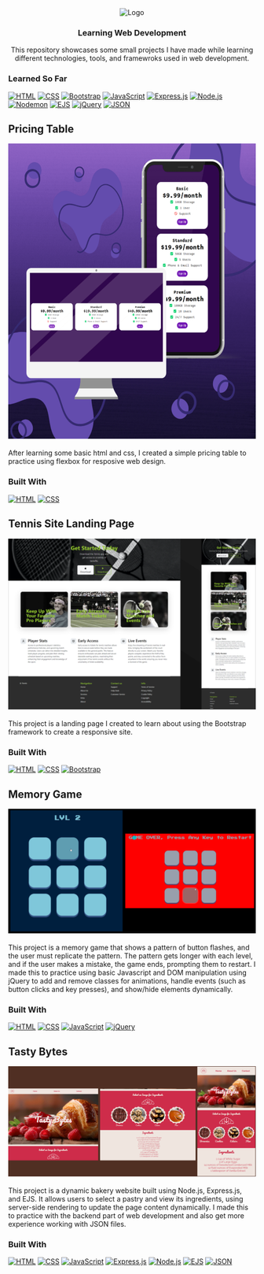 <!--Heading-->
<a id="readme-top"></a>
<br />
<div align="center">
  <img src="https://cdn-icons-png.flaticon.com/512/6611/6611876.png" alt="Logo" width="200" height="200">
  <h3 align="center">Learning Web Development</h3>
  <p align="center">
    This repository showcases some small projects I have made while learning different technologies, tools, and framewroks used in web development.
  </p>
</div>

### Learned So Far
[![HTML][html-shield]][html-url]
[![CSS][css-shield]][css-url]
[![Bootstrap][bootstrap-shield]][bootstrap-url]
[![JavaScript][javascript-shield]][javascript-url]
[![Express.js][express-shield]][express-url]
[![Node.js][nodejs-shield]][nodejs-url]
[![Nodemon][nodemon-shield]][nodemon-url]
[![EJS][ejs-shield]][ejs-url]
[![jQuery][jquery-shield]][jquery-url]
[![JSON][json-shield]][json-url]

<!-- Pricing Table -->
## Pricing Table
<div align="center">
  <img src="Pricing Table/Pricing Table Preview.png" width="auto" height="600">
</div>
<br/>
After learning some basic html and css, I created a simple pricing table to practice using flexbox for resposive web design. 

### Built With
[![HTML][html-shield]][html-url]
[![CSS][css-shield]][css-url]

<!-- Tennis Site Landing Page -->
## Tennis Site Landing Page
<div align="center">
  <img src="Tennis Site/Tennis Page Preview.png" width="auto" height="auto">
</div>
<br/>
This project is a landing page I created to learn about using the Bootstrap framework to create a responsive site.

### Built With
[![HTML][html-shield]][html-url]
[![CSS][css-shield]][css-url]
[![Bootstrap][bootstrap-shield]][bootstrap-url]

<!--Memory Game-->
## Memory Game
<div align="center">
  <img src="Memory Game/GameImages.png" width="auto" height="auto">
</div>
<br/>
This project is a memory game that shows a pattern of button flashes, and the user must replicate the pattern. The pattern gets longer with each level, and if the user makes a mistake, the game ends, prompting them to restart. 
I made this to practice using basic Javascript and DOM manipulation using jQuery to add and remove classes for animations, handle events (such as button clicks and key presses), and show/hide elements dynamically.

### Built With
[![HTML][html-shield]][html-url]
[![CSS][css-shield]][css-url]
[![JavaScript][javascript-shield]][javascript-url]
[![jQuery][jquery-shield]][jquery-url]

<!--Tasty Bytes-->
## Tasty Bytes
<div align="center">
  <img src="Tasty Bytes/TastyBytesPreview.png" width="auto" height="auto">
</div>
<br/>
This project is a dynamic bakery website built using Node.js, Express.js, and EJS. It allows users to select a pastry and view its ingredients, using server-side rendering to update the page content dynamically. I made this to practice with the backend part of web development and also get more experience working with JSON files.

### Built With
[![HTML][html-shield]][html-url]
[![CSS][css-shield]][css-url]
[![JavaScript][javascript-shield]][javascript-url]
[![Express.js][express-shield]][express-url]
[![Node.js][nodejs-shield]][nodejs-url]
[![EJS][ejs-shield]][ejs-url]
[![JSON][json-shield]][json-url]

<!-- MARKDOWN LINKS & IMAGES -->
[css-shield]: https://img.shields.io/badge/CSS3-1572B6?style=for-the-badge&logo=css3&logoColor=white
[css-url]: https://developer.mozilla.org/en-US/docs/Web/CSS
[html-shield]: https://img.shields.io/badge/HTML5-E34F26?style=for-the-badge&logo=html5&logoColor=white
[html-url]: https://developer.mozilla.org/en-US/docs/Web/HTML
[bootstrap-shield]: https://img.shields.io/badge/Bootstrap-7952B3?style=for-the-badge&logo=bootstrap&logoColor=white
[bootstrap-url]: https://getbootstrap.com/
[express-shield]: https://img.shields.io/badge/Express.js-000000?style=for-the-badge&logo=express&logoColor=white
[express-url]: https://expressjs.com/
[nodejs-shield]: https://img.shields.io/badge/Node.js-339933?style=for-the-badge&logo=node.js&logoColor=white
[nodejs-url]: https://nodejs.org/
[ejs-shield]: https://img.shields.io/badge/EJS-6A6A6A?style=for-the-badge&logo=ejs&logoColor=white
[ejs-url]: https://ejs.co/
[javascript-shield]: https://img.shields.io/badge/JavaScript-F7DF1E?style=for-the-badge&logo=javascript&logoColor=black
[javascript-url]: https://developer.mozilla.org/en-US/docs/Web/JavaScript
[jquery-shield]: https://img.shields.io/badge/jQuery-0769AD?style=for-the-badge&logo=jquery&logoColor=white
[jquery-url]: https://jquery.com/
[json-shield]: https://img.shields.io/badge/JSON-000000?style=for-the-badge&logo=json&logoColor=white
[json-url]: https://www.json.org/
[nodemon-shield]: https://img.shields.io/badge/Nodemon-76D04B?style=for-the-badge&logo=nodemon&logoColor=white
[nodemon-url]: https://nodemon.io/
